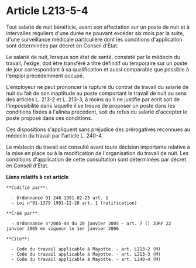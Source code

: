 # Article L213-5-4

Tout salarié de nuit bénéficie, avant son affectation sur un poste de nuit et à intervalles réguliers d'une durée ne pouvant
excéder six mois par la suite, d'une surveillance médicale particulière dont les conditions d'application sont déterminées
par décret en Conseil d'Etat.

Le salarié de nuit, lorsque son état de santé, constaté par le médecin du travail, l'exige, doit être transféré à titre
définitif ou temporaire sur un poste de jour correspondant à sa qualification et aussi comparable que possible à l'emploi
précédemment occupé.

L'employeur ne peut prononcer la rupture du contrat de travail du salarié de nuit du fait de son inaptitude au poste
comportant le travail de nuit au sens des articles L. 213-2 et L. 213-3, à moins qu'il ne justifie par écrit soit de
l'impossibilité dans laquelle il se trouve de proposer un poste dans les conditions fixées à l'alinéa précédent, soit du
refus du salarié d'accepter le poste proposé dans ces conditions.

Ces dispositions s'appliquent sans préjudice des prérogatives reconnues au médecin du travail par l'article L. 240-4.

Le médecin du travail est consulté avant toute décision importante relative à la mise en place ou à la modification de
l'organisation du travail de nuit. Les conditions d'application de cette consultation sont déterminées par décret en Conseil
d'Etat.

**Liens relatifs à cet article**

	**Codifié par**:

	  - Ordonnance 91-246 1991-02-25 art. 1
	  - Loi n°91-1379 1991-12-28 art. 1 (ratification)

	**Créé par**:

	  - Ordonnance n°2005-44 du 20 janvier 2005 - art. 7 () JORF 22 janvier 2005 en vigueur le 1er janvier 2006

	**Cite**:

	  - Code du travail applicable à Mayotte. - art. L213-2 (M)
	  - Code du travail applicable à Mayotte. - art. L213-3 (M)
	  - Code du travail applicable à Mayotte. - art. L240-4 (M)
